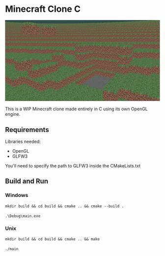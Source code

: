 # **Minecraft Clone C**

![screenshot](media/screenshot.png)

This is a WIP Minecraft clone made entirely in C using its own OpenGL engine.

## Requirements

Libraries needed: 

- OpenGL
- GLFW3

You'll need to specify the path to GLFW3 inside the CMakeLists.txt

## Build and Run

### Windows

    mkdir build && cd build && cmake .. && cmake --build .

    .\Debug\main.exe

### Unix

    mkdir build && cd build && cmake .. && make

    ./main





